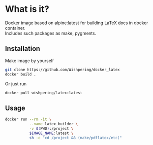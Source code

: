 # What is it?

Docker image based on alpine:latest for building LaTeX docs in docker container.\
Includes such packages as make, pygments.

## Installation

Make image by yourself

```bash
git clone https://github.com/Wishpering/docker_latex
docker build .
```

Or just run
```bash
docker pull wishpering/latex:latest
```

## Usage

```bash
docker run --rm -it \
           --name latex_builder \
           -v $(PWD):/project \ 
           $IMAGE_NAME:latest \ 
           sh -c "cd /project && (make/pdflatex/etc)"
```
